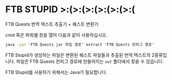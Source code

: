 # FTB STUPID >:(>:(>:(>:(>:(>:(
FTB Quests 번역 텍스트 추출기 + 퀘스트 변환기

cmd 혹은 파워쉘 창을 열어 다음과 같이 사용하십시오.
```bat
java -jar 'FTB Quests jar 파일 경로' extract 'FTB Quests 컨피그 경로'
```

FTB Stupid가 생성하는 파일은 변환된 퀘스트 파일들과 추출된 번역 텍스트의 2종류입니다. 파일은 FTB Quests 컨피그 경로에 만들어지는 `out` 폴더에서 찾을 수 있습니다.


FTB Stupid를 사용하기 위해서는 Java가 필요합니다.
